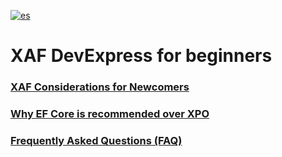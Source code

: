 [![es](https://img.shields.io/badge/lang-es-yellow.svg)](https://github.com/jjcolumb/XAF-Considerations-for-Newcomers/blob/master/README.md)

# XAF DevExpress for beginners

### [XAF Considerations for Newcomers](https://github.com/jjcolumb/XAF-Docs-Spanish/blob/master/newcomers.en.md)
### [Why EF Core is recommended over XPO]()
### [Frequently Asked Questions (FAQ)]()

